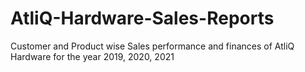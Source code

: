 # AtliQ-Hardware-Sales-Reports
Customer and Product wise Sales performance and finances of AtliQ Hardware for the year 2019, 2020, 2021
